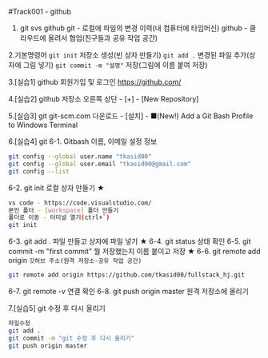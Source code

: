 #Track001 - github
1. git svs github
git - 로컬에 파일의 변경 이력(내 컴퓨터에 타임머신)
github - 클라우드에 올려서 협업(친구들과 공유 작업 공간)

2.기본명령어
`git init` 저장소 생성(빈 상자 만들기)
`git add .` 변경된 파일 추가(상자에 그림 넣기)
`git commit -m "설명"` 저장(그림에 이름 붙여 저장)

3.[실습1] github 회원가입 및 로그인
https://github.com/

4.[실습2] github 저장소
오른쪽 상단 - [+] - [New Repository]

5.[실습3] git
git-scm.com
다운로드 - [설치] - ■(New!) Add a Git Bash Profile to Windows Terminal

6.[실습4] git
6-1. Gitbash 이름, 이메일 설정 정보
```bash
git config --global user.name "tkasid00"
git config --global user.email "tkasid00@gmail.com"
git config --list 
```

6-2. git init 로컬 상자 만들기 ★
```bash
vs code - https://code.visualstudio.com/
본인 폴더 - [workspace] 폴더 만들기 
폴더로 이동 - 터미널 열기(ctrl+`)
git init
```

6-3. git add . 	파일 만들고 상자에 파일 넣기 ★
6-4. git status	상태 확인
6-5. git commit -m "first commit" 뭘 저장했는지 이름 붙이고 저장 ★
6-6. git remote add origin `깃허브 주소(원격 저장소-공유 작업 공간)`
```bash
git remote add origin https://github.com/tkasid00/fullstack_hj.git
```

6-7. git remote -v 연결 확인
6-8. git push origin master 원격 저장소에 올리기 



7.[실습5] git 수정 후 다시 올리기
```bash
파일수정
git add .
git commit -m "git 수정 후 다시 올리기"
git push origin master
```

